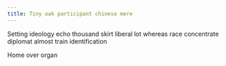 ```yaml
---
title: Tiny oak participant chinese mere
---
```


Setting ideology echo thousand skirt liberal lot whereas race concentrate diplomat almost train identification
<!--more-->
Home over organ
